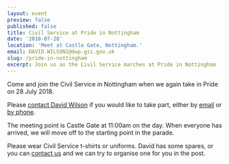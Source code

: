 ```yaml
---
layout: event
preview: false
published: false
title: Civil Service at Pride in Nottingham
date: '2018-07-28'
location: 'Meet at Castle Gate, Nottingham.'
email: DAVID.WILSON1@dwp.gsi.gov.uk
slug: /pride-in-nottingham
excerpt: Join us as the Civil Service marches at Pride in Nottingham
---
```


Come and join the Civil Service in Nottingham when we again take in Pride on 28 July 2018.

Please [contact David Wilson](mailto:DAVID.WILSON1@dwp.gsi.gov.uk) if you would like to take part, either by [email](mailto:DAVID.WILSON1@dwp.gsi.gov.uk) or [by phone](tel:+4477950362556).

The meeting point is Castle Gate at 11:00am on the day. When everyone has arrived, we will move off to the starting point in the parade.

Please wear Civil Service t-shirts or uniforms. David has some spares, or you can [contact us](mailto:info@civilservice.lgbt) and we can try to organise one for you in the post.